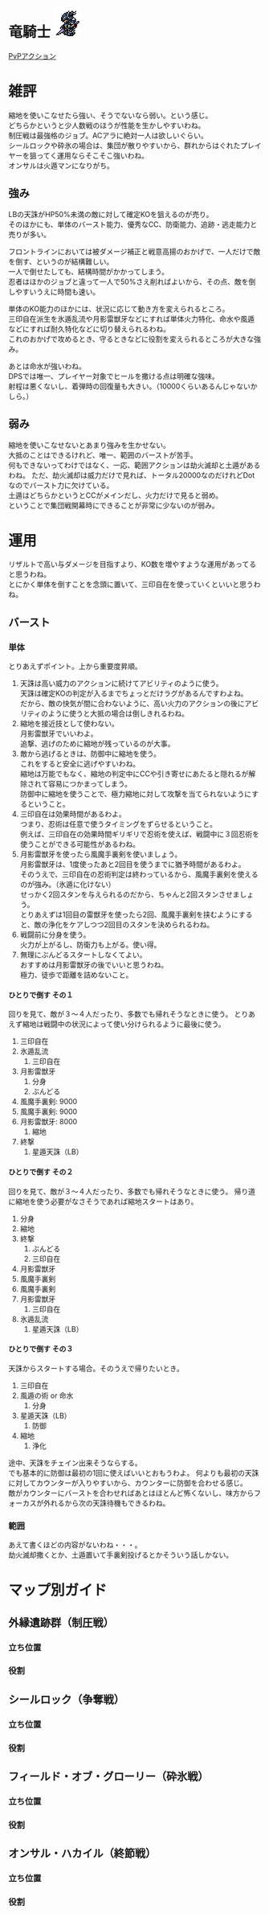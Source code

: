 # 竜騎士 ![竜騎士アイコン。](../../.images/FFXIVIcons/JobCharactorIcons/H2xTb1YChci5CGloKUTT6UYwB8.png "竜騎士アイコン。")  
[PvPアクション](https://jp.finalfantasyxiv.com/jobguide/dragoon/#pvp)  

# 雑評
縮地を使いこなせたら強い、そうでないなら弱い。という感じ。  
どちらかというと少人数戦のほうが性能を生かしやすいわね。  
制圧戦は最強格のジョブ。ACアラに絶対一人は欲しいぐらい。  
シールロックや砕氷の場合は、集団が散りやすいから、群れからはぐれたプレイヤーを狙ってく運用ならそこそこ強いわね。  
オンサルは火遁マンになりがち。  

## 強み
LBの天誅がHP50%未満の敵に対して確定KOを狙えるのが売り。  
そのほかにも、単体のバースト能力、優秀なCC、防衛能力、追跡・逃走能力と売りが多い。  

フロントラインにおいては被ダメージ補正と戦意高揚のおかげで、一人だけで敵を倒す、というのが結構難しい。  
一人で倒せたしても、結構時間がかかってしまう。  
忍者はほかのジョブと違って一人で50%さえ削ればよいから、その点、敵を倒しやすいうえに時間も速い。  

単体のKO能力のほかには、状況に応じて動き方を変えられるところ。  
三印自在派生を氷遁乱流や月影雷獣牙などにすれば単体火力特化、命水や風遁などにすれば耐久特化などに切り替えられるわね。  
これのおかげで攻めるとき、守るときなどに役割を変えられるところが大きな強み。  

あとは命水が強いわね。  
DPSでは唯一、プレイヤー対象でヒールを撒ける点は明確な強味。  
射程は悪くないし、着弾時の回復量も大きい。（10000くらいあるんじゃないかしら。）  

## 弱み
縮地を使いこなせないとあまり強みを生かせない。  
大抵のことはできるけれど、唯一、範囲のバーストが苦手。  
何もできないってわけではなく、一応、範囲アクションは劫火滅却と土遁があるわね。
ただ、劫火滅却は威力だけで見れば、トータル20000なのだけれどDotなのでバースト力に欠けている。  
土遁はどちらかというとCCがメインだし、火力だけで見ると弱め。  
ということで集団戦開幕時にできることが非常に少ないのが弱み。  

# 運用
リザルトで高い与ダメージを目指すより、KO数を増やすような運用があってると思うわね。  
とにかく単体を倒すことを念頭に置いて、三印自在を使っていくといいと思うわね。  

## バースト
### 単体
とりあえずポイント。上から重要度昇順。  

1. 天誅は高い威力のアクションに続けてアビリティのように使う。  
   天誅は確定KOの判定が入るまでちょっとだけラグがあるんですわよね。  
   だから、敵の快気が間に合わないように、高い火力のアクションの後にアビリティのように使うと大抵の場合は倒しきれるわね。  
1. 縮地を接近技として使わない。  
   月影雷獣牙でいいわよ。  
   追撃、逃げのために縮地が残っているのが大事。  
1. 敵から逃げるときは、防御中に縮地を使う。  
   これをすると安全に逃げやすいわね。  
   縮地は万能でもなく、縮地の判定中にCCや引き寄せにあたると隠れるが解除されて容易につかまってしまう。  
   防御中に縮地を使うことで、極力縮地に対して攻撃を当てられないようにするということ。  
1. 三印自在は効果時間があるわよ。   
   つまり、忍術は任意で使うタイミングをずらせるということ。  
   例えば、三印自在の効果時間ギリギリで忍術を使えば、戦闘中に３回忍術を使うことができる可能性があるわね。     
1. 月影雷獣牙を使ったら風魔手裏剣を使いましょう。  
   月影雷獣牙は、1度使ったあと2回目を使うまでに猶予時間があるわよ。  
   そのうえで、三印自在の忍術判定は終わっているから、風魔手裏剣を使えるのが強み。（氷遁に化けない）  
   せっかく2回スタンを与えられるのだから、ちゃんと2回スタンさせましょう。  
   とりあえずは1回目の雷獣牙を使ったら2回、風魔手裏剣を挟むようにすると、敵の浄化をケアしつつ2回目のスタンを決められるわね。  
1. 戦闘前に分身を使う。  
   火力が上がるし、防衛力も上がる。使い得。  
1. 無理にぶんどるスタートしなくてよい。  
   おすすめは月影雷獣牙の後でいいと思うわね。  
   極力、徒歩で距離を詰めないこと。  

#### ひとりで倒す その１
回りを見て、敵が３～４人だったり、多数でも帰れそうなときに使う。 
とりあえず縮地は戦闘中の状況によって使い分けられるように最後に使う。  

1. 三印自在  
1. 氷遁乱流  
   1. 三印自在  
1. 月影雷獣牙  
   1. 分身  
   1. ぶんどる  
1. 風魔手裏剣: 9000  
1. 風魔手裏剣: 9000  
1. 月影雷獣牙: 8000  
   1. 縮地  
1. 終撃  
   1. 星遁天誅（LB）  

#### ひとりで倒す その２
回りを見て、敵が３～４人だったり、多数でも帰れそうなときに使う。 
帰り道に縮地を使う必要がなさそうであれば縮地スタートはあり。  

1. 分身  
1. 縮地  
1. 終撃  
   1. ぶんどる  
   1. 三印自在  
1. 月影雷獣牙  
1. 風魔手裏剣  
1. 風魔手裏剣  
1. 月影雷獣牙  
   1. 三印自在  
1. 氷遁乱流  
   1. 星遁天誅（LB）  

#### ひとりで倒す その３
天誅からスタートする場合。そのうえで帰りたいとき。  

1. 三印自在
1. 風遁の術 or 命水  
   1. 分身
1. 星遁天誅（LB）  
   1. 防御
1. 縮地
   1. 浄化

途中、天誅をチェイン出来そうならする。  
でも基本的に防御は最初の1回に使えばいいとおもうわよ。
何よりも最初の天誅に対してカウンターが入りやすいから、カウンターに防御を合わせる感じ。  
敵がカウンターにバーストを合わせればあとはほとんど怖くないし、味方からフォーカスが外れるから次の天誅待機もできるわね。  

### 範囲
あえて書くほどの内容がないわね・・・。  
劫火滅却撒くとか、土遁置いて手裏剣投げるとかそういう話しかない。  

# マップ別ガイド
## 外縁遺跡群（制圧戦）
### 立ち位置
### 役割
## シールロック（争奪戦）
### 立ち位置
### 役割
## フィールド・オブ・グローリー（砕氷戦）
### 立ち位置
### 役割
## オンサル・ハカイル（終節戦）
### 立ち位置
### 役割

